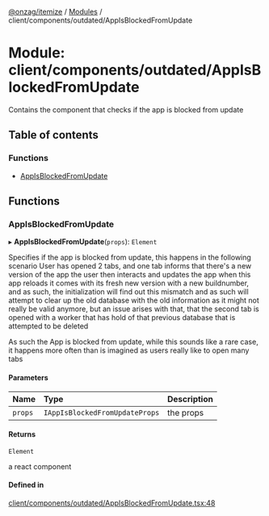 [@onzag/itemize](../README.md) / [Modules](../modules.md) / client/components/outdated/AppIsBlockedFromUpdate

# Module: client/components/outdated/AppIsBlockedFromUpdate

Contains the component that checks if the app is blocked from update

## Table of contents

### Functions

- [AppIsBlockedFromUpdate](client_components_outdated_AppIsBlockedFromUpdate.md#appisblockedfromupdate)

## Functions

### AppIsBlockedFromUpdate

▸ **AppIsBlockedFromUpdate**(`props`): `Element`

Specifies if the app is blocked from update, this happens in the following scenario
User has opened 2 tabs, and one tab informs that there's a new version of the app the user then interacts and updates the app
when this app reloads it comes with its fresh new version with a new buildnumber, and as such, the initialization
will find out this mismatch and as such will attempt to clear up the old database with the old information as it might
not really be valid anymore, but an issue arises with that, that the second tab is opened with a worker that has hold
of that previous database that is attempted to be deleted

As such the App is blocked from update, while this sounds like a rare case, it happens more often than is
imagined as users really like to open many tabs

#### Parameters

| Name | Type | Description |
| :------ | :------ | :------ |
| `props` | `IAppIsBlockedFromUpdateProps` | the props |

#### Returns

`Element`

a react component

#### Defined in

[client/components/outdated/AppIsBlockedFromUpdate.tsx:48](https://github.com/onzag/itemize/blob/59702dd5/client/components/outdated/AppIsBlockedFromUpdate.tsx#L48)
